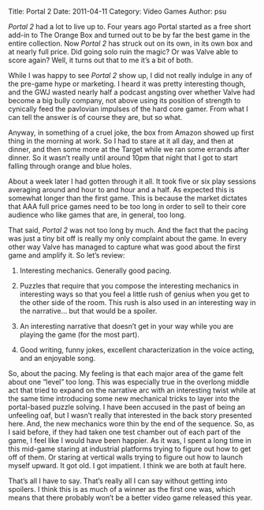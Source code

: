 Title: Portal 2
Date: 2011-04-11
Category: Video Games
Author: psu

*Portal 2* had a lot to live up to. Four years ago Portal started as a free short add-in to The Orange Box and turned out to be by far the best game in the entire collection. Now *Portal 2* has struck out on its own, in its own box and at nearly full price. Did going solo ruin the magic? Or was Valve able to score again? Well, it turns out that to me it’s a bit of both.

While I was happy to see *Portal 2* show up, I did not really indulge in any of the pre-game hype or marketing. I heard it was pretty interesting though, and the GWJ wasted nearly half a podcast angsting over whether Valve had become a big bully company, not above using its position of strength to cynically feed the pavlovian impulses of the hard core gamer. From what I can tell the answer is of course they are, but so what.

Anyway, in something of a cruel joke, the box from Amazon showed up first thing in the morning at work. So I had to stare at it all day, and then at dinner, and then some more at the Target while we ran some errands after dinner. So it wasn’t really until around 10pm that night that I got to start falling through orange and blue holes.

About a week later I had gotten through it all. It took five or six play sessions averaging around and hour to and hour and a half. As expected this is somewhat longer than the first game. This is because the market dictates that AAA full price games need to be too long in order to sell to their core audience who like games that are, in general, too long.

That said, *Portal 2* was not too long by much. And the fact that the pacing was just a tiny bit off is really my only complaint about the game. In every other way Valve has managed to capture what was good about the first game and amplify it. So let’s review:

1. Interesting mechanics. Generally good pacing.

2. Puzzles that require that you compose the interesting mechanics in interesting ways so that you feel a little rush of genius when you get to the other side of the room. This rush is also used in an interesting way in the narrative… but that would be a spoiler.

3. An interesting narrative that doesn’t get in your way while you are playing the game (for the most part).

4. Good writing, funny jokes, excellent characterization in the voice acting, and an enjoyable song.

So, about the pacing. My feeling is that each major area of the game felt about one “level” too long. This was especially true in the overlong middle act that tried to expand on the narrative arc with an interesting twist while at the same time introducing some new mechanical tricks to layer into the portal-based puzzle solving. I have been accused in the past of being an unfeeling oaf, but I wasn’t really that interested in the back story presented here. And, the new mechanics wore thin by the end of the sequence. So, as I said before, if they had taken one test chamber out of each part of the game, I feel like I would have been happier. As it was, I spent a long time in this mid-game staring at industrial platforms trying to figure out how to get off of them. Or staring at vertical walls trying to figure out how to launch myself upward. It got old. I got impatient. I think we are both at fault here.

That’s all I have to say. That’s really all I can say without getting into spoilers. I think this is as much of a winner as the first one was, which means that there probably won’t be a better video game released this year.